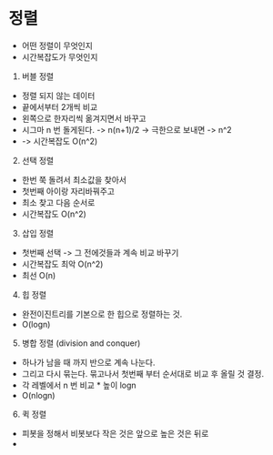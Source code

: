 정렬
==============
- 어떤 정렬이 무엇인지
- 시간복잡도가 무엇인지

1. 버블 정렬

- 정렬 되지 않는 데이터
- 끝에서부터 2개씩 비교
- 왼쪽으로 한자리씩 옮겨지면서 바꾸고
- 시그마 n 번 돌게된다. -> n(n+1)/2 -> 극한으로 보내면 -> n^2
-  -> 시간복잡도 O(n^2)

2. 선택 정렬

- 한번 쭉 돌려서 최소값을 찾아서
- 첫번째 아이랑 자리바꿔주고
- 최소 찾고 다음 순서로
- 시간복잡도 O(n^2)

3. 삽입 정렬

- 첫번째 선택 -> 그 전에것들과 계속 비교 바꾸기
- 시간복잡도 최악 O(n^2)
- 최선 O(n)

4. 힙 정렬

- 완전이진트리를 기본으로 한 힙으로 정렬하는 것.
- O(logn)

5. 병합 정렬 (division and conquer)

- 하나가 남을 때 까지 반으로 계속 나눈다.
- 그리고 다시 묶는다. 묶고나서 첫번째 부터 순서대로 비교 후 올릴 것 결정.
- 각 레벨에서 n 번 비교 * 높이 logn
- O(nlogn)

6. 퀵 정렬

- 피봇을 정해서 비봇보다 작은 것은 앞으로 높은 것은 뒤로
- 